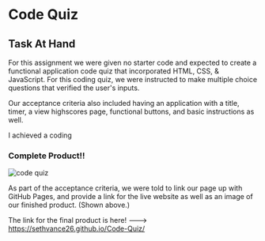 # Code Quiz

## Task At Hand

For this assignment we were given no starter code and expected to create a functional application code quiz that incorporated HTML, CSS, & JavaScript. For this coding quiz, we were instructed to make multiple choice questions that verified the user's inputs.

Our acceptance criteria also included having an application with a title, timer, a view highscores page, functional buttons, and basic instructions as well. 

I achieved a coding 


### Complete Product!!

![code quiz](https://user-images.githubusercontent.com/76290048/111892815-0f242b00-89d5-11eb-9007-a37163598016.PNG)




As part of the acceptance criteria, we were told to link our page up with GitHub Pages, and provide a link for the live website as well as an image of our finished product. (Shown above.)

The link for the final product is here! ---> https://sethvance26.github.io/Code-Quiz/
